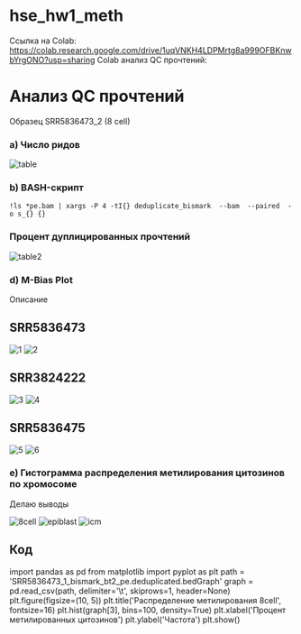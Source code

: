 # hse_hw1_meth
Ссылка на Colab: https://colab.research.google.com/drive/1uqVNKH4LDPMrtg8a999OFBKnwbYrgONO?usp=sharing
Colab анализ QC прочтений: 
# Анализ QC прочтений
Образец SRR5836473_2 (8 cell)

### a) Число ридов

![table](https://user-images.githubusercontent.com/93256219/154359013-16e86292-9f7e-466f-94f3-6beb5f2a71ff.png)

### b) BASH-скрипт
```
!ls *pe.bam | xargs -P 4 -tI{} deduplicate_bismark  --bam  --paired  -o s_{} {}
```
### Процент дуплицированных прочтений

![table2](https://user-images.githubusercontent.com/93256219/154360977-34268c6a-1dff-48cd-b1be-bcc5e8f316fb.png)

### d) M-Bias Plot
Описание

## SRR5836473

![1](https://user-images.githubusercontent.com/93256219/154363988-1d2d27d7-db83-4901-a23e-c1063c0a47aa.png)
![2](https://user-images.githubusercontent.com/93256219/154363993-1d5b9a04-a447-475f-8afc-9766fdd82ece.png)

## SRR3824222

![3](https://user-images.githubusercontent.com/93256219/154364530-78b71064-c315-403f-979e-fe2febd50c7a.png)
![4](https://user-images.githubusercontent.com/93256219/154364534-0ea3f28c-7479-44f3-b659-3075522b1c36.png)

## SRR5836475

![5](https://user-images.githubusercontent.com/93256219/154364651-2e8e2ce4-744d-47d6-bd9d-17b49a584141.png)
![6](https://user-images.githubusercontent.com/93256219/154364652-17a27a28-2db3-41d4-b63f-c6abac5340b6.png)

### e) Гистограмма распределения метилирования цитозинов по хромосоме
Делаю выводы

![8cell](https://user-images.githubusercontent.com/93256219/154366250-b2c36b0f-a3f6-421a-9dee-9deab3ad2016.png)
![epiblast](https://user-images.githubusercontent.com/93256219/154366257-2c3b13ad-dc01-4d01-b1e2-9f4b660d7a61.png)
![icm](https://user-images.githubusercontent.com/93256219/154366258-88d1bc73-abe4-4f09-8e3f-a42803a126bd.png)

## Код

import pandas as pd
from matplotlib import pyplot as plt
path = 'SRR5836473_1_bismark_bt2_pe.deduplicated.bedGraph'
graph = pd.read_csv(path,  delimiter='\t', skiprows=1, header=None)
plt.figure(figsize=(10, 5))
plt.title('Распределение метилирования 8cell', fontsize=16) 
plt.hist(graph[3], bins=100, density=True)
plt.xlabel('Процент метилированных цитозинов')
plt.ylabel('Частота')
plt.show()
